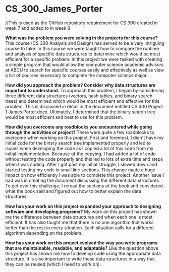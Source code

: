 # CS_300_James_Porter
//This is used as the GitHub repository requirement for CS 300 created in week 7 and added to in week 8

**What was the problem you were solving in the projects for this course?**
This course (CS 300 Analysis and Design) has served to be a very intriguing course to take. In this course we were taught how to compare the runtime and analysis of specific data structures to determine which would be most efficient for a specific problem. In this project we were tasked with creating a simple program that would allow the computer science academic advisors at ABCU to search for specific courses easily and effectively as well as view a list of courses necessary to complete the computer science major.

**How did you approach the problem? Consider why data structures are important to understand.**
To approach this problem, I began by considering three different data structures (vectors, hash tables, and binary search trees) and determined which would be most efficient and effective for this problem. This is discussed in detail in the document entitled CS 300 Project 1 James Porter.docx. Ultimately, I determined that the binary search tree would be most efficient and best to use for this problem.

**How did you overcome any roadblocks you encountered while going through the activities or project?**
There were quite a few roadblocks to overcome when working on this project. First and foremost, I didn't have my initial code for the binary search tree implemented properly and led to issues when developing the code as I copied a lot of this code from my initial implementation. Because of the copying, I had added a lot of code without testing the code properly and this led to lots of extra time and steps when I was coding. After I got past my initial struggle, I slowed down and started testing my code in small line sections. This change made a huge impact on how efficiently I was able to complete this project. Another issue I had was in creating the document discussing the different data structures. To get over this challenge, I reread the sections of the book and considered what the book said and figured out how to better explain the data structures.

**How has your work on this project expanded your approach to designing software and developing programs?**
My work on this project has shown me the difference between data structures and when each one is most efficient. It has also taught me that there is no one algorithm that works better than the rest in every situation. Each situation calls for a different algorithm depending on the problem.

**How has your work on this project evolved the way you write programs that are maintainable, readable, and adaptable?**
Like the question above this project has shown me how to develop code using the appropriate data structure. It is also important to write these data structures in a way that they can be reused (which I need to work on).
